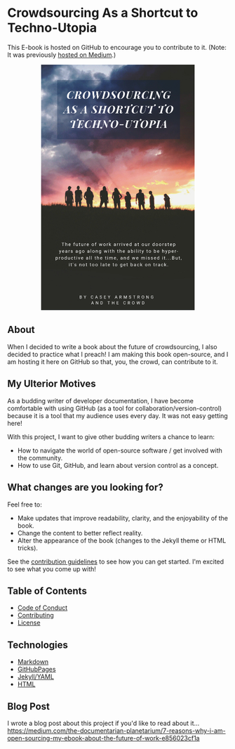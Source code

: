 # Crowdsourcing As a Shortcut to Techno-Utopia

This E-book is hosted on GitHub to encourage you to contribute to it. (Note: It was previously [hosted on Medium](https://medium.com/@CrowdsourcingKC/crowdsourcing-as-a-shortcut-to-the-technological-singularity-free-e-book-bb7357a53f70).)

<div style="text-align:center"><img src ="https://raw.githubusercontent.com/CrowdsourcingKC/crowdsourcingshortcut/master/images/cover.png" alt="book cover" width="350"/></div>

## About

When I decided to write a book about the future of crowdsourcing, I also decided to practice what I preach! I am making this book open-source, and I am hosting it here on GitHub so that, you, the crowd, can contribute to it.

## My Ulterior Motives

As a budding writer of developer documentation, I have become comfortable with using GitHub (as a tool for collaboration/version-control) because it is a tool that my audience uses every day. It was not easy getting here!

With this project, I want to give other budding writers a chance to learn:

- How to navigate the world of open-source software / get involved with the community.
- How to use Git, GitHub, and learn about version control as a concept.

## What changes are you looking for?

Feel free to:
- Make updates that improve readability, clarity, and the enjoyability of the book.
- Change the content to better reflect reality.
- Alter the appearance of the book (changes to the Jekyll theme or HTML tricks).

See the [contribution guidelines](https://github.com/CrowdsourcingKC/crowdsourcingshortcut/blob/master/CONTRIBUTING.md) to see how you can get started. I'm excited to see what you come up with!

## Table of Contents

- [Code of Conduct](https://github.com/CrowdsourcingKC/crowdsourcingshortcut/blob/master/CODE_OF_CONDUCT.md)
- [Contributing](https://github.com/CrowdsourcingKC/crowdsourcingshortcut/blob/master/CONTRIBUTING.md)
- [License](https://github.com/CrowdsourcingKC/crowdsourcingshortcut/blob/master/LICENSE.md)

## Technologies

- [Markdown](https://github.com/adam-p/markdown-here/wiki/Markdown-Cheatsheet)
- [GitHubPages](https://pages.github.com/)
- [Jekyll/YAML](https://jekyllrb.com/)
- [HTML](https://www.w3schools.com/html/)

## Blog Post

I wrote a blog post about this project if you'd like to read about it... https://medium.com/the-documentarian-planetarium/7-reasons-why-i-am-open-sourcing-my-ebook-about-the-future-of-work-e856023cf1a
